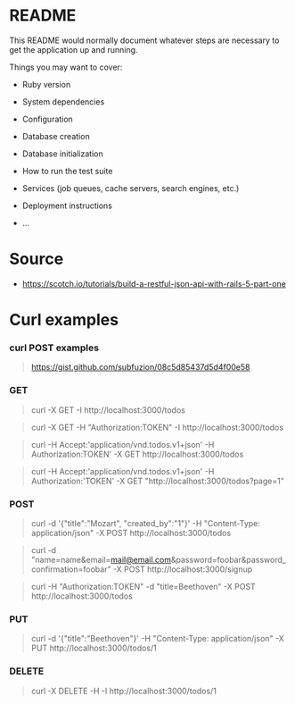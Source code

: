 # README

This README would normally document whatever steps are necessary to get the
application up and running.

Things you may want to cover:

* Ruby version

* System dependencies

* Configuration

* Database creation

* Database initialization

* How to run the test suite

* Services (job queues, cache servers, search engines, etc.)

* Deployment instructions

* ...

# Source 

* https://scotch.io/tutorials/build-a-restful-json-api-with-rails-5-part-one

# Curl examples

### curl POST examples
> https://gist.github.com/subfuzion/08c5d85437d5d4f00e58
### GET
> curl -X GET -I http://localhost:3000/todos

> curl -X GET -H "Authorization:TOKEN" -I http://localhost:3000/todos

> curl -H Accept:'application/vnd.todos.v1+json' -H Authorization:TOKEN' -X GET http://localhost:3000/todos

>  curl -H Accept:'application/vnd.todos.v1+json' -H Authorization:'TOKEN' -X GET "http://localhost:3000/todos?page=1"
### POST
> curl -d '{"title":"Mozart", "created_by":"1"}' -H "Content-Type: application/json" -X POST http://localhost:3000/todos

> curl -d "name=name&email=mail@email.com&password=foobar&password_confirmation=foobar" -X POST http://localhost:3000/signup

> curl -H "Authorization:TOKEN" -d "title=Beethoven" -X POST http://localhost:3000/todos
### PUT
> curl -d '{"title":"Beethoven"}' -H "Content-Type: application/json" -X PUT http://localhost:3000/todos/1
### DELETE
> curl -X DELETE -H -I http://localhost:3000/todos/1 
